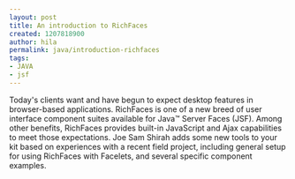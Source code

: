 ```yaml
---
layout: post
title: An introduction to RichFaces
created: 1207818900
author: hila
permalink: java/introduction-richfaces
tags:
- JAVA
- jsf
---
```

<p><span class="thmr_call" id="thmr_42"><span class="thmr_call" id="thmr_6">Today's clients want and have begun to expect desktop features in browser-based applications. RichFaces is one of a new breed of user interface component suites available for Java&trade; Server Faces (JSF). Among other benefits, RichFaces provides built-in JavaScript and Ajax capabilities to meet those expectations. Joe Sam Shirah adds some new tools to your kit based on experiences with a recent field project, including general setup for using RichFaces with Facelets, and several specific component examples.</span></span></p>

